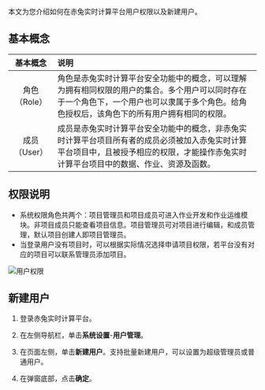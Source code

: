 

本文为您介绍如何在赤兔实时计算平台用户权限以及新建用户。



## 基本概念

|   基本概念   | 说明                                                         |
| :----------: | :----------------------------------------------------------- |
| 角色（Role） | 角色是赤兔实时计算平台安全功能中的概念，可以理解为拥有相同权限的用户的集合。多个用户可以同时存在于一个角色下，一个用户也可以隶属于多个角色。给角色授权后，该角色下的所有用户拥有相同的权限。 |
| 成员（User） | 成员是赤兔实时计算平台安全功能中的概念，非赤兔实时计算平台项目所有者的成员必须被加入赤兔实时计算平台项目中，且被授予相应的权限，才能操作赤兔实时计算平台项目中的数据、作业、资源及函数。 |



## 权限说明

- 系统权限角色共两个：项目管理员和项目成员可进入作业开发和作业运维模块。非项目成员只能查看项目信息。项目管理员可对项目进行编辑，和成员管理，默认项目创建人即项目管理员。
- 当登录用户没有项目时，可以根据实际情况选择申请项目权限，若平台没有对应的项目可以联系管理员添加项目。

![用户权限](D:\chitu-sdp\docs\md\image\用户权限.png)



## 新建用户

1. 登录赤兔实时计算平台。

2. 在左侧导航栏，单击**系统设置**-**用户管理**。

3. 在页面左侧，单击**新建用户**。支持批量新建用户，可以设置为超级管理员或普通用户。

4. 在弹窗底部，点击**确定**。

   

